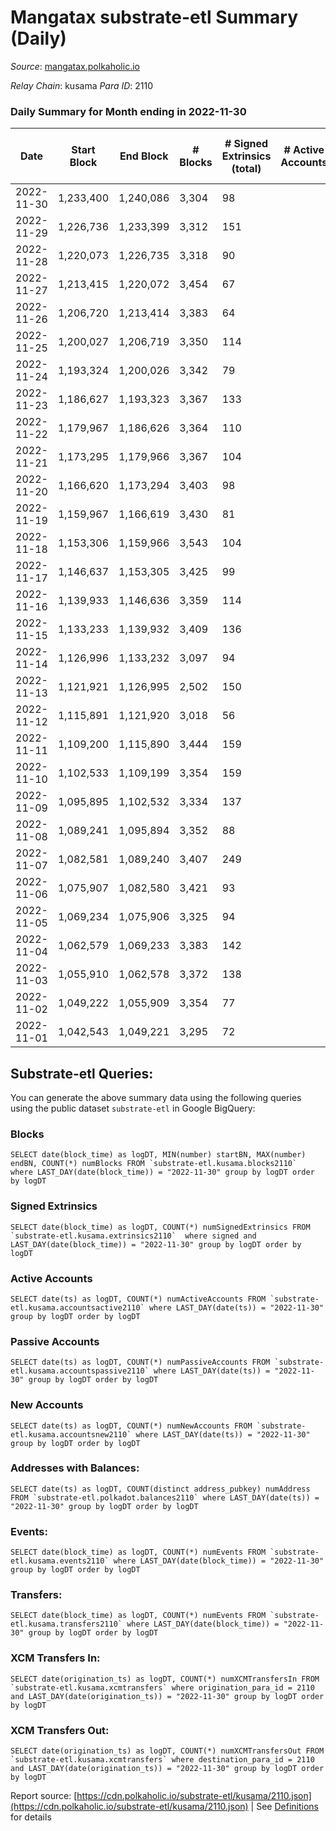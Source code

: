 # Mangatax substrate-etl Summary (Daily)

_Source_: [mangatax.polkaholic.io](https://mangatax.polkaholic.io)

*Relay Chain*: kusama
*Para ID*: 2110



### Daily Summary for Month ending in 2022-11-30


| Date | Start Block | End Block | # Blocks | # Signed Extrinsics (total) | # Active Accounts | # Passive | # New | # Addresses with Balances | # Events | # Transfers | # XCM Transfers In | # XCM Transfers Out | Issues | 
| ---- | ----------- | --------- | -------- | --------------------------- | ----------------- | --------- | ----- | ------------------------- | -------- | ----------- | ------------------ | ------------------- | ------ |
| 2022-11-30 | 1,233,400 | 1,240,086 | 3,304 | 98 |  |  |  | 1,449 | 6,929 | 2  | 5 ($88.50) | 6 ($273.23) |  |
| 2022-11-29 | 1,226,736 | 1,233,399 | 3,312 | 151 |  |  |  |  | 6,911 |   | 12 ($109.98) | 8 ($480.19) |  |
| 2022-11-28 | 1,220,073 | 1,226,735 | 3,318 | 90 |  |  |  |  | 6,956 | 1  | 7 ($185.79) | 6 ($53.60) |  |
| 2022-11-27 | 1,213,415 | 1,220,072 | 3,454 | 67 |  |  |  |  | 7,160 | 1  | 5  | 5 ($374.67) |  |
| 2022-11-26 | 1,206,720 | 1,213,414 | 3,383 | 64 |  |  |  |  | 6,989 |   | 3  | 2 ($57.47) |  |
| 2022-11-25 | 1,200,027 | 1,206,719 | 3,350 | 114 |  |  |  |  | 7,071 |   | 9 ($74.85) | 6 ($108.16) |  |
| 2022-11-24 | 1,193,324 | 1,200,026 | 3,342 | 79 |  |  |  | 1,444 | 6,919 | 1  | 5 ($177.37) | 6 ($532.76) |  |
| 2022-11-23 | 1,186,627 | 1,193,323 | 3,367 | 133 |  |  |  |  | 7,030 |   | 10 ($219.61) | 12 ($2,140.90) |  |
| 2022-11-22 | 1,179,967 | 1,186,626 | 3,364 | 110 |  |  |  |  | 7,027 | 1  | 11 ($223.14) | 9 ($350.09) |  |
| 2022-11-21 | 1,173,295 | 1,179,966 | 3,367 | 104 |  |  |  |  | 7,027 | 1  | 6 ($236.90) | 8 ($464.56) |  |
| 2022-11-20 | 1,166,620 | 1,173,294 | 3,403 | 98 |  |  |  |  | 7,018 |   | 5 ($81.45) | 5 ($371.64) |  |
| 2022-11-19 | 1,159,967 | 1,166,619 | 3,430 | 81 |  |  |  |  | 7,129 |   | 2  | 1 ($1.21) |  |
| 2022-11-18 | 1,153,306 | 1,159,966 | 3,543 | 104 |  |  |  |  | 7,344 | 3  | 1 ($14.55) | 7 ($186.01) |  |
| 2022-11-17 | 1,146,637 | 1,153,305 | 3,425 | 99 |  |  |  |  | 7,235 | 4  | 13 ($6,670.97) | 8 ($487.23) |  |
| 2022-11-16 | 1,139,933 | 1,146,636 | 3,359 | 114 |  |  |  |  | 6,992 |   | 8 ($151.50) | 5 ($542.51) |  |
| 2022-11-15 | 1,133,233 | 1,139,932 | 3,409 | 136 |  |  |  |  | 7,097 |   | 11 ($808.44) | 10 ($1,656.95) |  |
| 2022-11-14 | 1,126,996 | 1,133,232 | 3,097 | 94 |  |  |  |  | 6,465 |   | 8 ($294.59) | 8 ($56.75) |  |
| 2022-11-13 | 1,121,921 | 1,126,995 | 2,502 | 150 |  |  |  |  | 5,319 |   | 12 ($191.17) | 5 ($137.91) |  |
| 2022-11-12 | 1,115,891 | 1,121,920 | 3,018 | 56 |  |  |  |  | 6,260 |   | 7 ($129.19) | 3  |  |
| 2022-11-11 | 1,109,200 | 1,115,890 | 3,444 | 159 |  |  |  |  | 7,294 |   | 13 ($220.95) | 11 ($430.62) |  |
| 2022-11-10 | 1,102,533 | 1,109,199 | 3,354 | 159 |  |  |  |  | 7,373 | 2  | 8 ($84.46) | 11 ($378.11) |  |
| 2022-11-09 | 1,095,895 | 1,102,532 | 3,334 | 137 |  |  |  |  | 7,065 |   | 16 ($620.51) | 7 ($1,292.97) |  |
| 2022-11-08 | 1,089,241 | 1,095,894 | 3,352 | 88 |  |  |  |  | 6,994 | 1  | 1 ($29.31) | 4 ($173.79) |  |
| 2022-11-07 | 1,082,581 | 1,089,240 | 3,407 | 249 |  |  |  |  | 7,383 | 3  | 14 ($7,944.04) | 7 ($83.33) |  |
| 2022-11-06 | 1,075,907 | 1,082,580 | 3,421 | 93 |  |  |  |  | 7,250 |   | 12 ($1,701.24) | 7 ($230.60) |  |
| 2022-11-05 | 1,069,234 | 1,075,906 | 3,325 | 94 |  |  |  |  | 6,948 | 1  | 21 ($690.13) | 12 ($975.37) |  |
| 2022-11-04 | 1,062,579 | 1,069,233 | 3,383 | 142 |  |  |  |  | 7,168 | 1  | 12 ($266.94) | 16 ($2,186.38) |  |
| 2022-11-03 | 1,055,910 | 1,062,578 | 3,372 | 138 |  |  |  |  | 7,004 |   | 13 ($485.32) | 9 ($270.66) |  |
| 2022-11-02 | 1,049,222 | 1,055,909 | 3,354 | 77 |  |  |  |  | 6,922 | 2  | 8 ($313.38) | 10 ($3,369.90) |  |
| 2022-11-01 | 1,042,543 | 1,049,221 | 3,295 | 72 |  |  |  |  | 6,877 |   | 6 ($277.97) | 5 ($677.24) |  |

## Substrate-etl Queries:
You can generate the above summary data using the following queries using the public dataset `substrate-etl` in Google BigQuery:


### Blocks
```
SELECT date(block_time) as logDT, MIN(number) startBN, MAX(number) endBN, COUNT(*) numBlocks FROM `substrate-etl.kusama.blocks2110`  where LAST_DAY(date(block_time)) = "2022-11-30" group by logDT order by logDT
```


### Signed Extrinsics
```
SELECT date(block_time) as logDT, COUNT(*) numSignedExtrinsics FROM `substrate-etl.kusama.extrinsics2110`  where signed and LAST_DAY(date(block_time)) = "2022-11-30" group by logDT order by logDT
```


### Active Accounts
```
SELECT date(ts) as logDT, COUNT(*) numActiveAccounts FROM `substrate-etl.kusama.accountsactive2110` where LAST_DAY(date(ts)) = "2022-11-30" group by logDT order by logDT
```


### Passive Accounts
```
SELECT date(ts) as logDT, COUNT(*) numPassiveAccounts FROM `substrate-etl.kusama.accountspassive2110` where LAST_DAY(date(ts)) = "2022-11-30" group by logDT order by logDT
```


### New Accounts
```
SELECT date(ts) as logDT, COUNT(*) numNewAccounts FROM `substrate-etl.kusama.accountsnew2110` where LAST_DAY(date(ts)) = "2022-11-30" group by logDT order by logDT
```


### Addresses with Balances:
```
SELECT date(ts) as logDT, COUNT(distinct address_pubkey) numAddress FROM `substrate-etl.polkadot.balances2110` where LAST_DAY(date(ts)) = "2022-11-30" group by logDT order by logDT
```


### Events:
```
SELECT date(block_time) as logDT, COUNT(*) numEvents FROM `substrate-etl.kusama.events2110` where LAST_DAY(date(block_time)) = "2022-11-30" group by logDT order by logDT
```


### Transfers:
```
SELECT date(block_time) as logDT, COUNT(*) numEvents FROM `substrate-etl.kusama.transfers2110` where LAST_DAY(date(block_time)) = "2022-11-30" group by logDT order by logDT
```


### XCM Transfers In:
```
SELECT date(origination_ts) as logDT, COUNT(*) numXCMTransfersIn FROM `substrate-etl.kusama.xcmtransfers` where origination_para_id = 2110 and LAST_DAY(date(origination_ts)) = "2022-11-30" group by logDT order by logDT
```


### XCM Transfers Out:
```
SELECT date(origination_ts) as logDT, COUNT(*) numXCMTransfersOut FROM `substrate-etl.kusama.xcmtransfers` where destination_para_id = 2110 and LAST_DAY(date(origination_ts)) = "2022-11-30" group by logDT order by logDT
```



Report source: [https://cdn.polkaholic.io/substrate-etl/kusama/2110.json](https://cdn.polkaholic.io/substrate-etl/kusama/2110.json) | See [Definitions](/DEFINITIONS.md) for details

